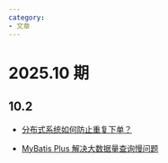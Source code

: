```yaml
---
category: 
- 文章
---
```


# 2025.10 期

<!-- more -->

## 10.2

- [分布式系统如何防止重复下单？](https://mp.weixin.qq.com/s/zCGHuiv3vuRk0o5Oajin2g)

- [MyBatis Plus 解决大数据量查询慢问题](https://mp.weixin.qq.com/s/nVM2gPCQ0oZl3DGvBIwxlQ)

